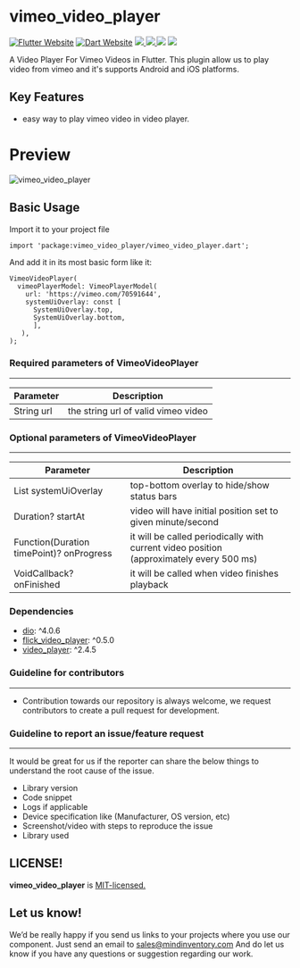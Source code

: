 # vimeo_video_player

<a href="https://flutter.dev/"><img src="https://img.shields.io/badge/flutter-website-deepskyblue.svg" alt="Flutter Website"></a>
<a href="https://dart.dev"><img src="https://img.shields.io/badge/dart-website-deepskyblue.svg" alt="Dart Website"></a>
<a href="https://developer.android.com" style="pointer-events: stroke;" target="_blank">
<img src="https://img.shields.io/badge/platform-Android-yellow">
</a>
<a href="https://developer.apple.com/ios/" style="pointer-events: stroke;" target="_blank">
<img src="https://img.shields.io/badge/platform-iOS-yellow">
</a>
<a href=""><img src="https://app.codacy.com/project/badge/Grade/dc683c9cc61b499fa7cdbf54e4d9ff35"/></a>
<a href="https://github.com/Mindinventory/vimeo_video_player/blob/master/LICENSE" style="pointer-events: stroke;" target="_blank">
<img src="https://img.shields.io/github/license/Mindinventory/vimeo_video_player"></a>


A Video Player For Vimeo Videos in Flutter.
This plugin allow us to play video from vimeo and it's supports Android and iOS platforms.

## Key Features
* easy way to play vimeo video in video player.

# Preview
![vimeo_video_player](https://github.com/mi-ghanshyam/vimeo_video_player/blob/master/assets/vimeo.gif)

## Basic Usage

Import it to your project file

```
import 'package:vimeo_video_player/vimeo_video_player.dart';
```

And add it in its most basic form like it:
```
VimeoVideoPlayer(
  vimeoPlayerModel: VimeoPlayerModel(
    url: 'https://vimeo.com/70591644',
    systemUiOverlay: const [
      SystemUiOverlay.top,
      SystemUiOverlay.bottom,
      ],
   ),
);
```

### Required parameters of VimeoVideoPlayer
------------
| Parameter  | Description                         |
|------------|-------------------------------------|
| String url | the string url of valid vimeo video |

### Optional parameters of VimeoVideoPlayer
------------
| Parameter                                | Description                                                                             |
|------------------------------------------|-----------------------------------------------------------------------------------------|
| List<SystemUiOverlay> systemUiOverlay    | top-bottom overlay to hide/show status bars                                             |
| Duration? startAt                        | video will have initial position set to given minute/second                             |
| Function(Duration timePoint)? onProgress | it will be called periodically with current video position (approximately every 500 ms) |
| VoidCallback? onFinished                 | it will be called when video finishes playback                                          |

### Dependencies

* [dio](https://pub.dev/packages/dio): ^4.0.6
* [flick_video_player](https://pub.dev/packages/flick_video_player): ^0.5.0
* [video_player](https://pub.dev/packages/video_player): ^2.4.5

### Guideline for contributors
------------
* Contribution towards our repository is always welcome, we request contributors to create a pull request for development.

### Guideline to report an issue/feature request
------------
It would be great for us if the reporter can share the below things to understand the root cause of the issue.

* Library version
* Code snippet
* Logs if applicable
* Device specification like (Manufacturer, OS version, etc)
* Screenshot/video with steps to reproduce the issue
* Library used

LICENSE!
------------
**vimeo_video_player** is [MIT-licensed.](https://github.com/Mindinventory/vimeo_video_player/blob/master/LICENSE)

Let us know!
------------
We’d be really happy if you send us links to your projects where you use our component. Just send an email to sales@mindinventory.com And do let us know if you have any questions or suggestion regarding our work.
